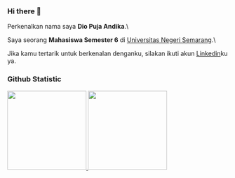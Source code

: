 ### Hi there 👋

Perkenalkan nama saya **Dio Puja Andika**.\

Saya seorang **Mahasiswa Semester 6** di [Universitas Negeri Semarang](https://unnes.ac.id/).\

Jika kamu tertarik untuk berkenalan denganku, silakan ikuti akun [Linkedin](https://www.linkedin.com/in/dio-puja-andika/)ku ya.

### Github Statistic
<p align="left">
<a href="https://github.com/dpandika">
  <img height="180em" src="https://github-readme-stats-eight-theta.vercel.app/api?username=dpandika&show_icons=true&theme=midnight-purple&include_all_commits=true&count_private=true"/>
  <img height="180em" src="https://github-readme-stats-eight-theta.vercel.app/api/top-langs/?username=dpandika&layout=compact&langs_count=8&theme=midnight-purple"/>
</a>
</p>

<!--
**Dpandika/dpandika** is a ✨ _special_ ✨ repository because its `README.md` (this file) appears on your GitHub profile.
theme: algolia
Here are some ideas to get you started:

- 🔭 I’m currently working on ...
- 🌱 I’m currently learning ...
- 👯 I’m looking to collaborate on ...
- 🤔 I’m looking for help with ...
- 💬 Ask me about ...
- 📫 How to reach me: ...
- 😄 Pronouns: ...
- ⚡ Fun fact: ...
-->

